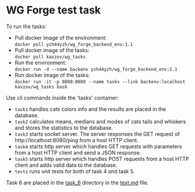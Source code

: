 # WG Forge test task
To run the tasks:
- Pull docker image of the environment:  
`docker pull yzh44yzh/wg_forge_backend_env:1.1`  
- Pull docker image of the tasks:  
`docker pull kavzov/wg_tasks`  
- Run the environment:  
`docker run -d --name backenv yzh44yzh/wg_forge_backend_env:1.1`
- Run docker image of the tasks:  
`docker run -it -p 8080:8080 --name tasks --link backenv:localhost kavzov/wg_tasks bash`

Use cli commands inside the 'tasks' container:  
- `task1` handles cats colors info and the results are placed in the database.  
- `task2` calculates means, medians and modes of cats tails and whiskers and stores the statistics to the database.  
- `task3` starts socket server. The server responses the GET request of http://localhost:8080/ping from a host HTTP client.  
- `task4` starts http server which handles GET requests with parameters from a host HTTP client and send a JSON response.  
- `task5` starts http server which handles POST requests from a host HTTP client and adds valid data to the database.  
- `tests` runs unit tests for both of task 4 and task 5.

Task 6 are placed in the [task_6](https://github.com/kavzov/testtask/tree/master/task_6) directory in the [text.md](https://github.com/kavzov/testtask/blob/master/task_6/text.md) file.  

